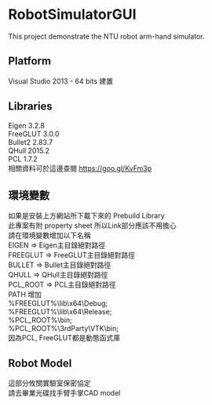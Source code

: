 # RobotSimulatorGUI
This project demonstrate the NTU robot arm-hand simulator.
## Platform
Visual Studio 2013 - 64 bits 建置
## Libraries
Eigen 3.2.8<br> 
FreeGLUT 3.0.0<br> 
Bullet2 2.83.7<br> 
QHull 2015.2<br> 
PCL 1.7.2<br>
相關資料可於這邊查閱 https://goo.gl/KvFm3p
## 環境變數
如果是安裝上方網站所下載下來的 Prebuild Library<br>
此專案有附 property sheet 所以Link部分應該不用擔心 <br>
請在環境變數增加以下名稱<br>
EIGEN => Eigen主目錄絕對路徑<br>
FREEGLUT => FreeGLUT主目錄絕對路徑<br>
BULLET => Bullet主目錄絕對路徑<br>
QHULL => QHull主目錄絕對路徑<br>
PCL_ROOT => PCL主目錄絕對路徑<br>
PATH 增加 <br>%FREEGLUT%\lib\x64\Debug;<br>%FREEGLUT%\lib\x64\Release;<br>%PCL_ROOT%\bin;<br>%PCL_ROOT%\3rdParty\VTK\bin;<br>
因為PCL, FreeGLUT都是動態函式庫
## Robot Model
這部分攸關實驗室保密協定<br>
請去畢業光碟找手臂手掌CAD model<br>

